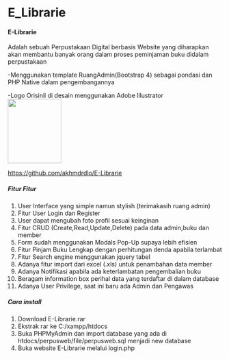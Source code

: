 # E_Librarie
<h4>E-Librarie</h4>
<p>Adalah sebuah Perpustakaan Digital berbasis Website yang diharapkan akan membantu banyak orang dalam proses peminjaman buku didalam perpustakaan</p>
-Menggunakan template RuangAdmin(Bootstrap 4) sebagai pondasi dan PHP Native dalam pengembangannya

-Logo Orisinil di desain menggunakan Adobe Illustrator
<br>
<img src="https://user-images.githubusercontent.com/98698495/215661801-c6b13b3d-07ec-4c93-b36f-9986da06eb73.png" width="125px" height="150px">

https://github.com/akhmdrdlo/E-Librarie
<h5>Fitur Fitur</h5>
<ol>
<li>User Interface yang simple namun stylish (terimakasih ruang admin)</li>
<li>Fitur User Login dan Register</li>
<li>User dapat mengubah foto profil sesuai keinginan</li>
<li>Fitur CRUD (Create,Read,Update,Delete) pada data admin,buku dan member</li>
<li>Form sudah menggunakan Modals Pop-Up supaya lebih efisien</li>
<li>Fitur Pinjam Buku Lengkap dengan perhitungan denda apabila terlambat</li>
<li>Fitur Search engine menggunakan jquery tabel</li>
<li>Adanya fitur import dari excel (.xls) untuk penambahan data member</li>
<li>Adanya Notifikasi apabila ada keterlambatan pengembalian buku</li>
<li>Beragam information box perihal data yang terdaftar di dalam database</li>
<li>Adanya User Privilege, saat ini baru ada Admin dan Pengawas</li>
</ol>

<h5>Cara install</h5>
<ol>
<li>Download E-Librarie.rar</li>
<li>Ekstrak rar ke C:/xampp/htdocs</li>
<li>Buka PHPMyAdmin dan import database yang ada di htdocs/perpusweb/file/perpusweb.sql menjadi new database</li>
<li>Buka website E-Librarie melalui login.php</li>
</ol>
